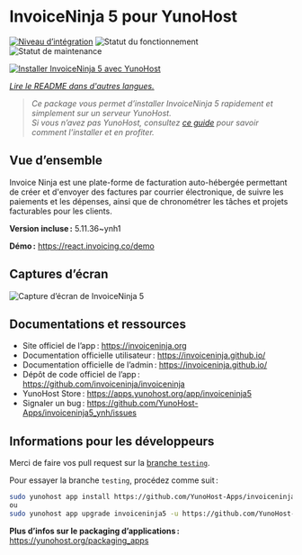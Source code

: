 <!--
Nota bene : ce README est automatiquement généré par <https://github.com/YunoHost/apps/tree/master/tools/readme_generator>
Il NE doit PAS être modifié à la main.
-->

# InvoiceNinja 5 pour YunoHost

[![Niveau d’intégration](https://apps.yunohost.org/badge/integration/invoiceninja5)](https://ci-apps.yunohost.org/ci/apps/invoiceninja5/)
![Statut du fonctionnement](https://apps.yunohost.org/badge/state/invoiceninja5)
![Statut de maintenance](https://apps.yunohost.org/badge/maintained/invoiceninja5)

[![Installer InvoiceNinja 5 avec YunoHost](https://install-app.yunohost.org/install-with-yunohost.svg)](https://install-app.yunohost.org/?app=invoiceninja5)

*[Lire le README dans d'autres langues.](./ALL_README.md)*

> *Ce package vous permet d’installer InvoiceNinja 5 rapidement et simplement sur un serveur YunoHost.*  
> *Si vous n’avez pas YunoHost, consultez [ce guide](https://yunohost.org/install) pour savoir comment l’installer et en profiter.*

## Vue d’ensemble

Invoice Ninja est une plate-forme de facturation auto-hébergée permettant de créer et d'envoyer des factures par courrier électronique, de suivre les paiements et les dépenses, ainsi que de chronométrer les tâches et projets facturables pour les clients.


**Version incluse :** 5.11.36~ynh1

**Démo :** <https://react.invoicing.co/demo>

## Captures d’écran

![Capture d’écran de InvoiceNinja 5](./doc/screenshots/Create-Invoices-in-Seconds.png)

## Documentations et ressources

- Site officiel de l’app : <https://invoiceninja.org>
- Documentation officielle utilisateur : <https://invoiceninja.github.io/>
- Documentation officielle de l’admin : <https://invoiceninja.github.io/>
- Dépôt de code officiel de l’app : <https://github.com/invoiceninja/invoiceninja>
- YunoHost Store : <https://apps.yunohost.org/app/invoiceninja5>
- Signaler un bug : <https://github.com/YunoHost-Apps/invoiceninja5_ynh/issues>

## Informations pour les développeurs

Merci de faire vos pull request sur la [branche `testing`](https://github.com/YunoHost-Apps/invoiceninja5_ynh/tree/testing).

Pour essayer la branche `testing`, procédez comme suit :

```bash
sudo yunohost app install https://github.com/YunoHost-Apps/invoiceninja5_ynh/tree/testing --debug
ou
sudo yunohost app upgrade invoiceninja5 -u https://github.com/YunoHost-Apps/invoiceninja5_ynh/tree/testing --debug
```

**Plus d’infos sur le packaging d’applications :** <https://yunohost.org/packaging_apps>

